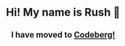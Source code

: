 <h1 style="text-align:center!important;">Hi! My name is Rush 👋</h1>

<h2 style="text-align:center!important;">I have moved to <a href="https://codeberg.org/TGRush/">Codeberg!</a></h2>

